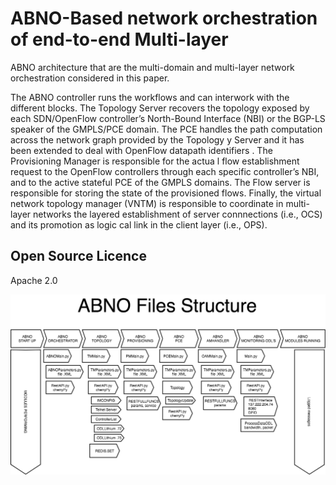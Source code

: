 # ABNO-Based network orchestration of end-to-end Multi-layer 

ABNO architecture that are the multi-domain and multi-layer network orchestration considered in this paper.

The ABNO controller runs the workflows and can interwork with the different blocks. The Topology Server recovers the topology exposed by each SDN/OpenFlow controller’s North-Bound Interface (NBI) or the BGP-LS speaker of the GMPLS/PCE domain. The PCE handles the path computation across the network graph provided by the Topology y Server and it has been extended to deal with OpenFlow datapath identifiers . The Provisioning Manager is responsible for the actua l flow establishment request to the OpenFlow controllers through each specific controller’s NBI, and to the active stateful PCE of the GMPLS domains. The Flow server is responsible for storing the state of the provisioned flows. Finally, the virtual network topology manager (VNTM) is responsible to coordinate in multi-layer networks the layered establishment of server connnections (i.e., OCS) and its promotion as logic cal link in the client layer (i.e., OPS).

## Open Source Licence
Apache 2.0

![ABNO Structure](ABNO_Structure.png)
